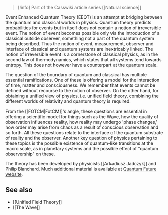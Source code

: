 
> [!info] Part of the Casswiki article series [[Natural science]]

Event Enhanced Quantum Theory (EEQT) is an attempt at bridging between the quantum and classical worlds in physics. Quantum theory predicts probabilities for events but in itself does not contain a notion of irreversible event. The notion of event becomes possible only via the introduction of a classical outside observer, something not a part of the quantum system being described. Thus the notion of event, measurement, observer and interface of classical and quantum systems are inextricably linked. The notion of irreversible event is a cornerstone of classical physics, as in the second law of thermodynamics, which states that all systems tend towards entropy. This does not however have a counterpart at the quantum scale.

The question of the boundary of quantum and classical has multiple essential ramifications. One of these is offering a model for the interaction of time, matter and consciousness. We remember that events cannot be defined without recourse to the notion of observer. On the other hand, for obtaining a unified view of physics, i.e. unified field theory, combining the different worlds of relativity and quantum theory is required.

From the [[FOTCM|FotCM]]'s angle, these questions are essential in offering a scientific model for things such as the Wave, how the quality of observation influences reality, how reality may undergo 'phase changes,' how order may arise from chaos as a result of conscious observation and so forth. All these questions relate to the interface of the quantum substrate of reality and the observer. Another key question of physics pertaining to these topics is the possible existence of quantum-like transitions at the macro scale, as in planetary systems and the possible effect of "quantum observership" on these.

The theory has been developed by physicists [[Arkadiusz Jadczyk]] and Philip Blanchard. Much additional material is available at [Quantum Future website](http://www.quantumfuture.net/).

See also
--------

*   [[Unified Field Theory]]
*   [[The Wave]]